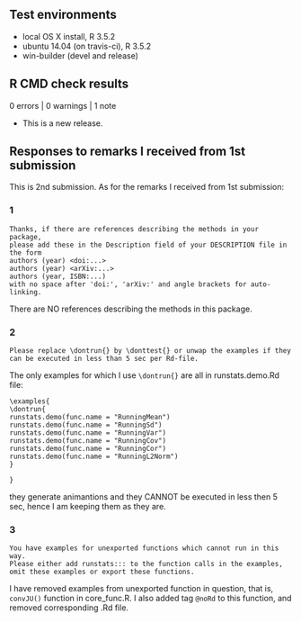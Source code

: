 ## Test environments
* local OS X install, R 3.5.2
* ubuntu 14.04 (on travis-ci), R 3.5.2
* win-builder (devel and release)

## R CMD check results

0 errors | 0 warnings | 1 note

* This is a new release.


## Responses to remarks I received from 1st submission

This is 2nd submission. As for the remarks I received from 1st submission: 

### 1

    Thanks, if there are references describing the methods in your package, 
    please add these in the Description field of your DESCRIPTION file in 
    the form
    authors (year) <doi:...>
    authors (year) <arXiv:...>
    authors (year, ISBN:...)
    with no space after 'doi:', 'arXiv:' and angle brackets for auto-linking.

There are NO references describing the methods in this package. 

### 2

    Please replace \dontrun{} by \donttest{} or unwap the examples if they 
    can be executed in less than 5 sec per Rd-file.
    
The only examples for which I use `\dontrun{}` are all in runstats.demo.Rd file: 

```
\examples{
\dontrun{
runstats.demo(func.name = "RunningMean")
runstats.demo(func.name = "RunningSd")
runstats.demo(func.name = "RunningVar")
runstats.demo(func.name = "RunningCov")
runstats.demo(func.name = "RunningCor")
runstats.demo(func.name = "RunningL2Norm")
}

}
```

they generate animantions and they CANNOT be executed in less then 5 sec, hence I am keeping them as they are.

### 3 

    You have examples for unexported functions which cannot run in this way.
    Please either add runstats::: to the function calls in the examples, 
    omit these examples or export these functions.

I have removed examples from unexported function in question, that is, `convJU()` function in core_func.R. I also added tag `@noRd` to this function, and removed corresponding .Rd file. 

